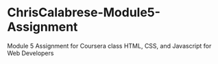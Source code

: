 # ChrisCalabrese-Module5-Assignment
Module 5 Assignment for Coursera class HTML, CSS, and Javascript for Web Developers
